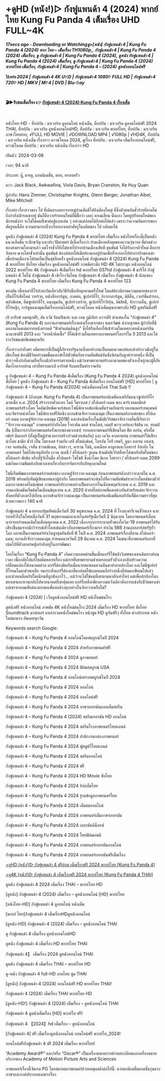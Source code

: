 <h1>+ดูHD (หนัง!)▷ กังฟูแพนด้า 4 (2024) พากย์ไทย Kung Fu Panda 4 เต็มเรื่อง UHD FULL~4K</h1>
<p><b><I>17secs ago - Downloading or Watchingดู>[หนัง] กังฟูแพนด้า 4 | Kung Fu Panda 4 (2024) พาก ไทย – เต็มเรื่อง TH1080p,, กังฟูแพนด้า 4 | Kung Fu Panda 4 (2024) เต็มเรื่อง, ดู กังฟูแพนด้า 4 | Kung Fu Panda 4 (2024), ดูหนัง กังฟูแพนด้า 4 | Kung Fu Panda 4 (2024) เต็มเรื่อง, ดู กังฟูแพนด้า 4 | Kung Fu Panda 4 (2024) พากย์ไทย เต็มเรื่อง, กังฟูแพนด้า 4 | Kung Fu Panda 4 – (2024) ดูหนังออนไลน์ฟรี</I></b></p>
<p><b><I>ัปเหร่อ 2024 | กังฟูแพนด้า 4 4K UℍD | กังฟูแพนด้า 4 1080ℙ FULL HD | กังฟูแพนด้า 4 720ℙ HD | MKV | Mℙ4 | DVD | Blu-ℝay</I></b></p>
<p><b><br></b></p>
<p><b>🎬▶รับชมเต็มเรื่อง 👉 <a href="https://t.co/CA3ifmUgZ7" rel="noopener">กังฟูแพนด้า 4 (2024) Kung Fu Panda 4 เรื่องเต็ม</a></b></p>
<p><b><br></b></p>
หนังไทย-HD - ท็อปกัน : มาเวอริค ดูออนไลน์ หนังเต็ม, ท็อปกัน : มาเวอริค ดูออนไลน์ฟรี 2024 THAI, ท็อปกัน : มาเวอริค ดูหนังออนไลน์HD, ท็อปกัน : มาเวอริค พากย์ไทย, ท็อปกัน : มาเวอริค ภาษาไทยย่อย, √FULL HD MOVIE | √DOWNLOAD MP4 | √1080p | √HD4K, ท็อปกัน : มาเวอริค หนังเต็ม เรื่องราว ดาวน์โหลด 2024, ดูเรื่อง ท็อปกัน : มาเวอริค เต็มเรื่องออนไลน์ฟรี, ดาวน์โหลด ท็อปกัน : มาเวอริค หนังเต็ม เรื่องราว HD

เปิดตัว: 2024-03-06

เวลา: 94 นาที

ประเภท: บู๊, ผจญ, แอนนิเมชั่น, ตลก, ครอบครัว

ดาว: Jack Black, Awkwafina, Viola Davis, Bryan Cranston, Ke Huy Quan

ผู้กำกับ: Hans Zimmer, Christopher Knights, Glenn Berger, Jonathan Aibel, Mike Mitchell

เรื่องย่อ
เรื่องราวของ โป ที่เดินทางออกจากหมู่บ้านสันติไปยังเมืองใหญ่ ที่ซึ่งตัวตนอันชั่วร้ายที่คาดไม่ถึงกำลังเฝ้ารอเขาอยู่ มันก็คือวายร้ายคนใหม่ที่มีชื่อว่า เดอะ คาเมเลี่ยน นั่นเอง โดยคู่ปรับคนใหม่ของนักรบมังกร จะไม่ใช่คนที่เขาต่อสู้แบบเล่น ๆ อย่างแต่ก่อนได้อีกต่อไปแล้ว เพราะว่าความอันตรายของศัตรูคนนี้คือ ความสามารถที่จะเรียกเอาเหล่าศัตรูในอดีตของ โป กลับมาได้

ดูหนัง กังฟูแพนด้า 4 (2024) Kung Fu Panda 4 พากย์ไทย เต็มเรื่อง หนังไทยเรื่องนี้เป็นหนังแนวแอ็คชั่น ระทึกขวัญ และประวัติศาสตร์ มีเนื้อเรื่องว่า บ้านเมืองหลังยุคของความวุ่นวาย ที่ผ่านช่วงของสงครามโลกมาแล้ว แต่โจรชั่วก็ยังไม่หายไปจากบ้านเมืองเสียที ขุนพันธ์ จึงได้รับภาจกิจใหม่ คือการ จับตาย พวกโชรขั่วเท่านั้น ขุนพันธ์ ต้องปล่อยให้เมียท้องแกอยู่บ้านเพือที่จะออกไปทำภารกิจของเขา เพื่อบ้านเมืองจะได้ร่มเย็นเป็นสุขอีกครั้ง ดูหนังออนไลน์ กังฟูแพนด้า 4 (2024) Kung Fu Panda 4 พากย์ไทย ซับไทย เต็มเรื่อง ดูหนังออนไลน์ฟรี ภาพชัดระดับ HD 4K ไม่กระตุก หนังออนไลน์ 2022 พากย์ไทย 4k กังฟูแพนด้า 4เต็มเรื่อง hd พากย์ไทย 037hd กังฟูแพนด้า 4 มาริโอ้ กังฟูแพนด้า 4 โตโน่ กังฟูแพนด้า 4 เข้าโรงวันไหน กังฟูแพนด้า 4 เต็มเรื่อง กังฟูแพนด้า 4 นักแสดง Kung Fu Panda 4 พากย์ไทย เต็มเรื่อง Kung Fu Panda 4 พากย์ไทย 123

ของมัน เมื่อเหล่าฮีโร่ปะทะกันเกี่ยวกับวิธีรับมือภัยคุกคามครั้งใหม่ ไมลส์ต้องนิยามความหมายของการเป็นฮีโร่เสียใหม่ วายร้าย, หนังสือการ์ตูน, ภาคต่อ, ซูเปอร์ฮีโร่, อิงจากการ์ตูน, มิติอื่น, เวอร์ชั่นสำรอง, พลังพิเศษ, ทีมซูเปอร์ฮีโร่, แมงมุมกัด, ซูเปอร์วายร้าย, ซูเปอร์ฮีโร่วัยรุ่น, ลิขสิทธิ์, จักรวาลอื่น, ซูเปอร์ฮีโร่หญิง, การ์ตูนแมงมุมเต็มเรื่องออนไลน์ฟรี, ดาวน์โหลด หนังเต็มคุณภาพระดับ HD ดูสตรีมมิ่งฟรี

เป้ อารักษ์ อมรศุภศิริ, อัด อวัช รัตนปิณฑะ และ เอม ภูมิภัทร ถาวรศิริ นำแสดงใน “กังฟูแพนด้า 4” (Kung Fu Panda 4) ผลงานภาพยนตร์เรื่องแต่งเรื่องแรกของ นนทวัฒน์ นำเบญจพล ผู้กำกับที่มีผลงานโดดเด่นจากหนังสารคดี “ฟ้าต่ำแผ่นดินสูง” ซึ่งได้รับเลือกให้เข้าร่วมในเทศกาลหนังเบอร์ลินนานาชาติปี 2013 และ “สายน้ำติดเชื้อ” ที่ได้เข้าร่วมในเทศกาลภาพยนตร์โลการ์โน ปี 2013 และได้รางวัลชมเชยพิเศษมาครับ

เรื่องราวเล่าถึงศร อดีตทหารที่เป็นผู้ลี้ภัยจากรัฐฉานซึ่งมาทำงานเป็นหมอนวดเกย์และค้าประเวณีอยู่ในเชียงใหม่ ต้องมีชีวิตอย่างขมขื่นและเข้าไปพัวพันกับความสัมพันธ์อันซับซ้อนกับลูกค้ารายหนึ่ง ที่เป็นตำรวจซึ่งกำลังตามสืบเรื่องนักกิจกรรมรายหนึ่ง แม้ว่าเขาพยายามสร้างอานาคตของตัวเองในฐานะผู้ลี้ภัยที่มาไกลจากบ้าน เท่าที่ทราบมาเป้ อารักษ์ รับบทเป็นตำรวจครับ

ดู กังฟูแพนด้า 4 – Kung Fu Panda 4เต็มเรื่อง (Kung Fu Panda 4 2024) ดูหนังออนไลน์ ซับไทย | ดูหนัง กังฟูแพนด้า 4 – Kung Fu Panda 4เต็มเรื่อง ออนไลน์ฟรี [HD] พากย์ไทย | ดู กังฟูแพนด้า 4 – Kung Fu Panda 4(2024) หนังเต็มออนไลน์ Thai Sub !!

กังฟูแพนด้า 4 (อังกฤษ: Kung Fu Panda 4) เป็นภาพยนตร์แอนิเมชันอเมริกันแนวซูเปอร์ฮีโร ฉายเมื่อ ค.ศ. 2024 สร้างจากตัวละคร ไมล์ โมราเลส / สไปเดอร์-แมน ของ มาร์เวลคอมิกส์ ภาพยนตร์สร้างโดย โคลัมเบียพิคเจอร์สและโซนี่พิกเจอส์แอนิเมชันร่วมกับมาร์เวลเอนเตอร์เทนเมนต์ และจัดจำหน่ายโดย โซนี่พิกเจอส์รีลีดซิง ผงาดข้ามจักรวาลแมงมุม เป็นภาพยนตร์ภาคต่อของ สไปเดอร์-แมน ผงาดสู่จักรวาล-แมงมุม (2018) และดำเนินเรื่องในมัลติเวิร์สของจักรวาลอื่นที่เรียกว่า "จักรวาล-แมงมุม" ภาพยนตร์กำกับโดย โจอาคิม ดอส ซานโตส, เคมป์ พาวเวอร์และจัสติน เค. ทอมป์สัน (เป็นการกำกับภาพยนตร์ครั้งแรกของพวกเขา) จากบทภาพยนตร์ที่เขียนโดย ฟิล ลอร์ด, คริสโตเฟอร์ มิลเลอร์ (ทั้งคู่เป็นผู้อำนวยการสร้างร่วมด้วยเช่นกัน) และ เดวิด คาลลาแฮม ภาพยนตร์ให้เสียงนำโดย ชามีก มัวร์ เป็น โมราเลส ร่วมกับ เฮลี สไตน์เฟลด์, ไบรอัน ไทรี เฮนรี, ลูนา ลอเรน เบเลซ, เจก จอห์นสัน, เจสัน ชวาตซ์แมน, อิสสา เร, คาราน โซนิ, แดเนียล คาลูยาและโอสการ์ อิซาอัก ในภาพยนตร์ ไมล์ไปผจญภัยกับ เกวน สเตซี / สไปเดอร์-วูแมน ข้ามมัลติเวิร์สที่เขาได้พบกับทีมใหม่ของ สไปเดอร์-พีเพิล หรือที่รู้จักในชื่อ สไปเดอร์-โซไซตี ซึ่งนำโดย มิเกล โอฮารา / สไปเดอร์-แมน 2099 แต่เกิดความขัดแย้งกับพวกเขาเกี่ยวกับการจัดการกับภัยคุกคามใหม่

โซนี่เริ่มพัฒนาภาพยนตร์ภาคต่อของ ผงาดสู่จักรวาล-แมงมุม ก่อนภาพยนตร์ดังกล่าวจะฉายใน ค.ศ. 2018 พร้อมกับทีมผู้เขียนบทและผู้กำกับ โดยภาพยนตร์จะเน้นไปที่ความสัมพันธ์ระหว่างไมลส์ของมัวร์และเกวนของสไตน์เฟลด์ ภาพยนตร์ประกาศอย่างเป็นทางการในเดือนพฤศจิกายน ค.ศ. 2019 และงานแอนิเมชันเริ่มต้นในเดือนมิถุนายน ค.ศ. 2020 ด้วยสไตล์ภาพที่แตกต่างกันสำหรับแต่ละจักรวาลทั้งหกที่ตัวละครไปเยือน ผงาดข้ามจักรวาลแมงมุม เป็นภาพยนตร์แอนิเมชันอเมริกันที่มีความยาวที่สุด ด้วยความยาว 140 นาที

กังฟูแพนด้า 4 ฉายรอบปฐมทัศน์เมื่อวันที่ 30 พฤษภาคม ค.ศ. 2024 ที่ โรงละครรีเจนซีวิลเลจ ฉายรอบทั่วไปในไทยเมื่อวันที่ 31 พฤษภาคมและฉายในสหรัฐเมื่อวันที่ 2 มิถุนายน โดยภาพยนตร์เลื่อนฉายจากกำหนดเดิมในเดือนตุลาคม ค.ศ. 2022 เนื่องจากการระบาดทั่วของโควิด-19 ภาพยนตร์ได้รับเสียงชื่นชมจากนักวิจารณ์ทั่วโลกเช่นเดียวกับภาพยนตร์เรื่องแรก ทำเงิน 566 ล้านดอลลาร์สหรัฐทั่วโลก กลายเป็นภาพยนตร์ทำเงินสูงสุดอันดับที่ 6 ในปี ค.ศ. 2024 ภาพยนตร์เรื่องที่สาม สไปเดอร์-แมน: ผงาดล้ำจักรวาลแมงมุม กำหนดฉายวันที่ 29 มีนาคม ค.ศ. 2024 ในขณะที่ภาพยนตร์แยกที่เน้นไปที่ตัวละครหญิงกำลังอยู่ในการพัฒนา

โลกในเรื่อง “Kung Fu Panda 4” เกิดความอลหม่านขึ้นเมื่อแบร์รี่ใช้พลังวิเศษของเขาเดินทางย้อนเวลา เพื่อกลับไปแก้ไขอดีตหลายเรื่อง แต่การที่เขาพยายามช่วยครอบครัวตัวเองกลับสร้างความเปลี่ยนแปลงให้อนาคตด้วย แบร์รี่ต้องติดกับเมื่อนายพลซอดหวนคืนมาทำลายล้างโลก และไม่มีซูเปอร์ฮีโร่คนใดมาช่วยเหลือ จนกระทั่งแบร์รี่ต้องเกลี้ยกล่อมให้แบทแมนอีกร่างหนึ่งที่ปลดเกษียณไปแล้ว และช่วยเหลือคริปโตเนียนที่ถูกขังเอาไว้... แม้ว่าจะไม่ใช่คนที่เขาตามหาสักเท่าไหร่ แต่เพื่อปกป้องโลกของเขาและหวนกลับไปหาอนาคตที่เขาคุ้นเคย แบร์รี่เหลือเพียงความหวังเดียวคือการแข่งกับชีวิตของเขา แต่เขาจะยอมเสียสละมากพอเพื่อลบล้างทุกอย่างในจักรวาลหรือไม่?

กังฟูแพนด้า 4 (2024) | เว็บดูหนังออนไลน์ฟรี HD หนังใหม่ชนโรง

ดูหนังฟรี หนังออนไลน์ ภาพชัด 4K หนังใหม่ชนโรง 2024 เต็มเรื่อง HD พากย์ไทย ซับไทย Soundtrack มาสเตอร์ แหล่งรวมหนังใหม่ชนโรง หนังซูม HD ดูกันฟรีๆ ทั้งไทย ต่างประเทศ หนังใหม่มาแรง อัพเดททุกวัน

Keywords search Google:

กังฟูแพนด้า 4 – Kung Fu Panda 4 ออนไลน์โดยสมบูรณ์ในปี 2024

กังฟูแพนด้า 4 – Kung Fu Panda 4 2024 สำหรับภาพยนตร์ฟรี

กังฟูแพนด้า 4 – Kung Fu Panda 4 2024 ดูภาพยนตร์

กังฟูแพนด้า 4 – Kung Fu Panda 4 2024 ฟิล์มสมบูรณ์ USA

กังฟูแพนด้า 4 – Kung Fu Panda 4 ออนไลน์อย่างสมบูรณ์ในปี 2024

กังฟูแพนด้า 4 – Kung Fu Panda 4 2024 ออนไลน์

กังฟูแพนด้า 4 – Kung Fu Panda 4 2024 ออนไลน์ฟรี

กังฟูแพนด้า 4 – Kung Fu Panda 4 2024 ภาษาเยอรมันแบบเต็มสตรีม

กังฟูแพนด้า 4 – Kung Fu Panda 4 (2024) สตรีมเยอรมัน HD ออนไลน์

กังฟูแพนด้า 4 – Kung Fu Panda 4 2024 สตรีมโรงภาพยนตร์ไทยแลนด์

กังฟูแพนด้า 4 – Kung Fu Panda 4 2024 สํานักงานกล่องภาพยนตร์

กังฟูแพนด้า 4 – Kung Fu Panda 4 2024 ฟูลมูฟวี่ไทยแลนด์

กังฟูแพนด้า 4 – Kung Fu Panda 4 2024 สตรีมออนไลน์

กังฟูแพนด้า 4 – Kung Fu Panda 4 2024 ฟรี

กังฟูแพนด้า 4 – Kung Fu Panda 4 2024 HD Movie ซับไทย

กังฟูแพนด้า 4 – Kung Fu Panda 4 2024 ย้ายเต็มไทย

กังฟูแพนด้า 4 – Kung Fu Panda 4 2024 ฐานข้อมูลภาพยนตร์ไทย

กังฟูแพนด้า 4 – Kung Fu Panda 4 2024 เต็มชมออนไลน์

กังฟูแพนด้า 4 – Kung Fu Panda 4 2024 ภาพยนตร์เต็มภาษาเยอรมัน

กังฟูแพนด้า 4 – Kung Fu Panda 4 2024 เยอรมันคิน็อกซ์

กังฟูแพนด้า 4 – Kung Fu Panda 4 2024 ไทยฟิล์มเอชดี

กังฟูแพนด้า 4 – Kung Fu Panda 4 2024 ภาพยนตร์เยอรมันออนไลน์

กังฟูแพนด้า 4 – Kung Fu Panda 4 2024 ภาพยนตร์เยอรมันฟรีเต็มเรื่อง

<a href="https://www.charidy.com/1710260232433816570">+ดูHD (หนัง!)▷ กังฟูแพนด้า 4 ฟรีด้อม เต็มเรื่องฟรี 2024 พากย์ไทย [Kung Fu Panda 4]</a><br />

<a href="https://www.charidy.com/1710260419678288330">+ดู4K (หนัง!)▷ กังฟูแพนด้า 4 เต็มเรื่องฟรี 2024 พากย์ไทย [Kung Fu Panda 4 THAI]</a><br />

ดูหนัง กังฟูแพนด้า 4 2024 เต็มเรื่อง THAI – พากย์ไทย HD

[ดูหนัง] กังฟูแพนด้า 4 (2024) เต็มเรื่อง – ดูหนังออนไลน์ [HD] พากย์ไทย

[หนังไทย-HD] กังฟูแพนด้า 4 ดูออนไลน์ หนังเต็ม

[พากย์ ไทย]กังฟูแพนด้า 4 เต็มเรื่องHDดูหนังออนไลน์

[ดูหนัง-HD] กังฟูแพนด้า 4 (2024) เต็มเรื่อง – ดูหนังออนไลน์ THAI

ดู กังฟูแพนด้า 4 เต็มเรื่อง ดูหนังออนไลน์HD

ดูหนัง กังฟูแพนด้า 4 เต็มเรื่อง HD พากย์ไทย THAI

กังฟูแพนด้า 4】 เต็มเรื่อง 2024 ดูหนังออนไลน์ THAI

ดูหนัง กังฟูแพนด้า 4 เต็มเรื่อง THAI – พากย์ไทย HD

ดู-หนัง กังฟูแพนด้า 4 full-HD ภาคไทย ซูม THAI

[ดูหนัง] กังฟูแพนด้า 4 (2024) ออนไลน์ฟรี HD พากย์ไทย THAI!

กังฟูแพนด้า 4 (2024) เต็มเรื่อง THAI พากย์ไทย HD

[ดูหนัง-HD!] กังฟูแพนด้า 4 (2024) เต็มเรื่อง – ดูหนังออนไลน์ THAI

กังฟูแพนด้า 4 ดูหนังเต็มเรื่อง [HD] พากย์ไท ฟรี!

กังฟูแพนด้า 4 【2024】hd เต็มเรื่อง – ดูหนังออนไลน์

[กังฟูแพนด้า 4] ฟรี เต็มเรื่องดูหนังออนไลน์ ออนไลน์ฟรี พากย์ไท_2024!

ออนไลน์ฟรีกังฟูแพนด้า 4 ฟรี 2024 เต็มเรื่อง พากย์ไทย!

“Academy Award®” และ/หรือ “Oscar®” เป็นเครื่องหมายการค้าจดทะเบียนและเครื่องหมายบริการของ Academy of Motion Picture Arts and Sciences

ภาพยนตร์เรื่องนี้จัดเรต PG โดยสมาคมภาพยนตร์ด้วยเหตุผลดังต่อไปนี้: ฉากแอนิเมชั่นแอคชั่นรุนแรง ภาษาและองค์ประกอบเฉพาะเรื่อง 
